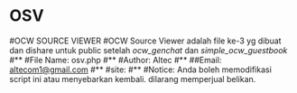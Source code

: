 # OSV
#OCW SOURCE VIEWER
#OCW Source Viewer adalah file ke-3 yg dibuat dan dishare untuk public setelah *ocw_genchat* dan *simple_ocw_guestbook*
#**
#File Name: osv.php
#**
#Author: Altec
#**
##Email: altecom1@gmail.com
#**
#site: 
#**
#Notice: Anda boleh memodifikasi script ini atau menyebarkan kembali. dilarang memperjual belikan.
